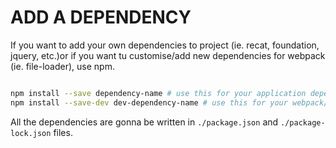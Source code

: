 # ADD A DEPENDENCY

If you want to add your own dependencies to project (ie. recat, foundation, jquery, etc.)or if you want tu customise/add new dependencies for webpack (ie. file-loader), use npm.

```bash

npm install --save dependency-name # use this for your application dependencies
npm install --save-dev dev-dependency-name # use this for your webpack/tooling dependencies
```

All the dependencies are gonna be written in `./package.json` and `./package-lock.json` files.
